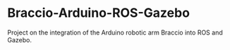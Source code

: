 # Braccio-Arduino-ROS-Gazebo
Project on the integration of the Arduino robotic arm Braccio into ROS and Gazebo.
